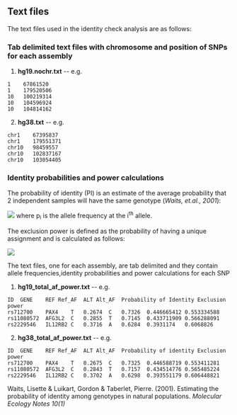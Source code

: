 ## Text files
The text files used in the identity check analysis are as follows:

### Tab delimited text files with chromosome and position of SNPs for each assembly

1. **hg19.nochr.txt** -- e.g.
```
1    67861520
1    179520506
10   100219314
10   104596924
10   104814162
```
2. **hg38.txt** -- e.g.
```
chr1    67395837
chr1    179551371
chr10   98459557
chr10   102837167
chr10   103054405
```

### Identity probabilities and power calculations
The probability of identity (PI) is an estimate of the average probability that 2 independent samples will have the same genotype (_Waits, et.al., 2001_):

<img src="http://latex.codecogs.com/gif.latex?PI=2\left(\sum_{i}^{n}p_{i}^{2}\right)^{2}-\sum_{i}^{n}p_{i}^{4}" border="0"/>
where p<sub>i</sub> is the allele frequency at the i<sup>th</sup> allele.

The exclusion power is defined as the probability of having a unique assignment and is calculated as follows:

<img src="http://latex.codecogs.com/gif.latex?Power=1-PI" border="0"/>

The text files, one for each assembly, are tab delimited and they contain allele frequencies,identity probabilities and power calculations for each SNP

1. **hg19_total_af_power.txt** -- e.g.
```
ID	GENE	REF	Ref_AF	ALT	Alt_AF	Probability of Identity	Exclusion power 
rs712700	PAX4	T	0.2674	C	0.7326	0.446665412	0.553334588
rs11080572	AFG3L2	C	0.2855	T	0.7145	0.433711909	0.566288091
rs2229546	IL12RB2	C	0.3716	A	0.6284	0.3931174	0.6068826
```
2. **hg38_total_af_power.txt** -- e.g.
```
ID	GENE	REF	Ref_AF	ALT	Alt_AF	Probability of identity	Exclusion power
rs712700	PAX4	T	0.2675	C	0.7325	0.446588719	0.553411281
rs11080572	AFG3L2	C	0.2843	T	0.7157	0.434514776	0.565485224
rs2229546	IL12RB2	C	0.3702	A	0.6298	0.393551179	0.606448821

```

Waits, Lisette & Luikart, Gordon & Taberlet, Pierre. (2001). Estimating the probability of identity among genotypes in natural populations. _Molecular Ecology Notes 10(1)_
